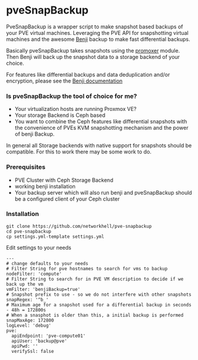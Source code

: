 # pveSnapBackup

PveSnapBackup is a wrapper script to make snapshot based backups of your PVE virtual machines. Leveraging the PVE API for snapshotting virtual machines and the awesome [Benji](https://github.com/elemental-lf/benji)
 backup to make fast differential backups.

Basically pveSnapBackup takes snapshots using the [promoxer](https://github.com/swayf/proxmoxer) module. Then Benji will back up the snapshot data to a storage backend of your choice. 

For features like differential backups and data deduplication and/or encryption, please see the [Benji documentation](https://benji-backup.me/quickstart.html)

### Is pveSnapBackup the tool of choice for me?

- Your virtualization hosts are running Proxmox VE? 
- Your storage Backend is Ceph based
- You want to combine the Ceph features like differential snapshots with the convenience of PVEs KVM snapshotting mechanism and the power of benji Backup. 

In general all Storage backends with native support for snapshots should be compatible. For this to work there may be some work to do. 

### Prerequisites

- PVE Cluster with Ceph Storage Backend
- working benji installation
- Your backup server which will also run benji and pveSnapBackup should be a configured client of your Ceph cluster

### Installation 
```
git clone https://github.com/networkhell/pve-snapbackup
cd pve-snapbackup
cp settings.yml-template settings.yml
```
Edit settings to your needs
```
---
# change defaults to your needs
# Filter String for pve hostnames to search for vms to backup
nodeFilter: 'compute'
# Filter String to search for in PVE VM description to decide if we back up the vm
vmFilter: 'benjiBackup=true'
# Snapshot prefix to use - so we do not interfere with other snapshots
snapRegex: '^b_'
# Maximum age for a snapshot used for a differential backup in seconds - 48h = 172800s
# When a snasphot is older than this, a initial backup is performed
snapMaxAge: 172800
logLevel: 'debug'
pve:
  apiEndpoint: 'pve-compute01'
  apiUser: 'backup@pve'
  apiPwd: ''
  verifySsl: false
```
